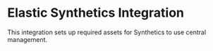 # Elastic Synthetics Integration

This integration sets up required assets for Synthetics to use central management.

